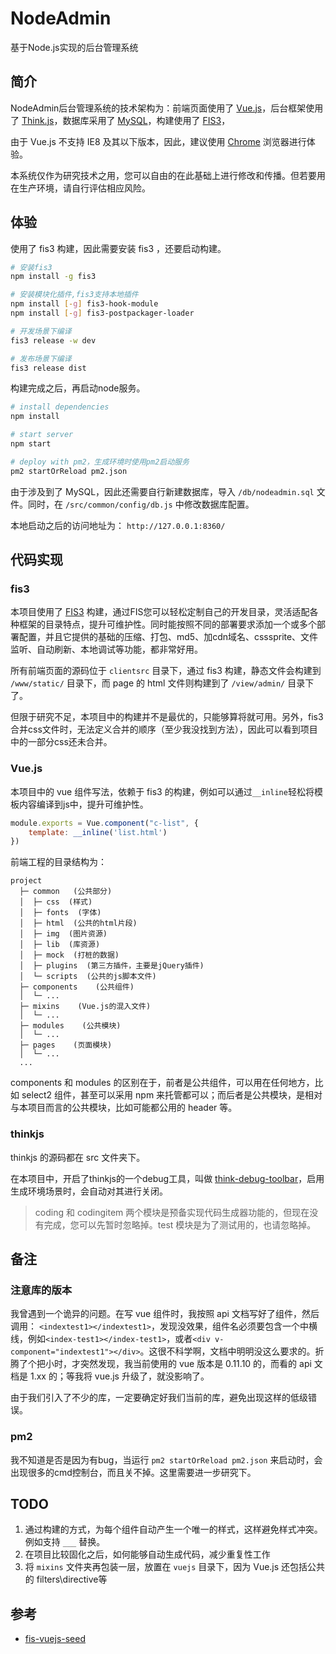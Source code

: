 # NodeAdmin
基于Node.js实现的后台管理系统

## 简介

NodeAdmin后台管理系统的技术架构为：前端页面使用了 [Vue.js](http://vuejs.org/)，后台框架使用了 [Think.js](https://thinkjs.org/)，数据库采用了 [MySQL](https://www.mysql.com/)，构建使用了 [FIS3](http://fis.baidu.com/fis3/index.html)，

由于 Vue.js 不支持 IE8 及其以下版本，因此，建议使用 [Chrome](http://www.google.cn/chrome/browser/desktop/index.html) 浏览器进行体验。

本系统仅作为研究技术之用，您可以自由的在此基础上进行修改和传播。但若要用在生产环境，请自行评估相应风险。


## 体验
使用了 fis3 构建，因此需要安装 fis3 ，还要启动构建。

```bash
# 安装fis3
npm install -g fis3

# 安装模块化插件,fis3支持本地插件
npm install [-g] fis3-hook-module
npm install [-g] fis3-postpackager-loader

# 开发场景下编译
fis3 release -w dev

# 发布场景下编译
fis3 release dist
```

构建完成之后，再启动node服务。

```bash
# install dependencies
npm install

# start server
npm start

# deploy with pm2，生成环境时使用pm2启动服务
pm2 startOrReload pm2.json
```

由于涉及到了 MySQL，因此还需要自行新建数据库，导入 `/db/nodeadmin.sql` 文件。同时，在 `/src/common/config/db.js` 中修改数据库配置。

本地启动之后的访问地址为： `http://127.0.0.1:8360/`

## 代码实现
### fis3
本项目使用了 [FIS3](http://fis.baidu.com/fis3/index.html) 构建，通过FIS您可以轻松定制自己的开发目录，灵活适配各种框架的目录特点，提升可维护性。同时能按照不同的部署要求添加一个或多个部署配置，并且它提供的基础的压缩、打包、md5、加cdn域名、csssprite、文件监听、自动刷新、本地调试等功能，都非常好用。

所有前端页面的源码位于 `clientsrc` 目录下，通过 fis3 构建，静态文件会构建到 `/www/static/` 目录下，而 page 的 html 文件则构建到了 `/view/admin/` 目录下了。

但限于研究不足，本项目中的构建并不是最优的，只能够算将就可用。另外，fis3 合并css文件时，无法定义合并的顺序（至少我没找到方法），因此可以看到项目中的一部分css还未合并。

### Vue.js
本项目中的 vue 组件写法，依赖于 fis3 的构建，例如可以通过`__inline`轻松将模板内容编译到js中，提升可维护性。

```javascript
module.exports = Vue.component("c-list", {
    template: __inline('list.html')
})
```

前端工程的目录结构为：
```
project
  ├─ common   (公共部分)  
  │  ├─ css  (样式)
  │  ├─ fonts  (字体)
  │  ├─ html  (公共的html片段)
  │  ├─ img  (图片资源)
  │  ├─ lib  (库资源)
  │  ├─ mock  (打桩的数据)
  │  ├─ plugins  (第三方插件，主要是jQuery插件)
  │  └─ scripts  (公共的js脚本文件)
  ├─ components    (公共组件)
  │  └─ ...
  ├─ mixins    (Vue.js的混入文件)
  │  └─ ...
  ├─ modules    (公共模块)
  │  └─ ...
  ├─ pages    (页面模块)
  │  └─ ...
  ...
```
components 和 modules 的区别在于，前者是公共组件，可以用在任何地方，比如 select2 组件，甚至可以采用 npm 来托管都可以；而后者是公共模块，是相对与本项目而言的公共模块，比如可能都公用的 header 等。

### thinkjs
thinkjs 的源码都在 src 文件夹下。

在本项目中，开启了thinkjs的一个debug工具，叫做 [think-debug-toolbar](https://github.com/qgy18/think-debug-toolbar)，启用生成环境场景时，会自动对其进行关闭。

> coding 和 codingitem 两个模块是预备实现代码生成器功能的，但现在没有完成，您可以先暂时忽略掉。test 模块是为了测试用的，也请忽略掉。

## 备注
### 注意库的版本
我曾遇到一个诡异的问题。在写 vue 组件时，我按照 api 文档写好了组件，然后调用： `<indextest1></indextest1>`，发现没效果，组件名必须要包含一个中横线，例如`<index-test1></index-test1>`，或者`<div v-component="indextest1"></div>`。这很不科学啊，文档中明明没这么要求的。折腾了个把小时，才突然发现，我当前使用的 vue 版本是 0.11.10 的，而看的 api 文档是 1.xx 的；等我将 vue.js 升级了，就没影响了。

由于我们引入了不少的库，一定要确定好我们当前的库，避免出现这样的低级错误。

### pm2
我不知道是否是因为有bug，当运行 `pm2 startOrReload pm2.json` 来启动时，会出现很多的cmd控制台，而且关不掉。这里需要进一步研究下。


## TODO
1. 通过构建的方式，为每个组件自动产生一个唯一的样式，这样避免样式冲突。例如支持 `___` 替换。
2. 在项目比较固化之后，如何能够自动生成代码，减少重复性工作
3. 将 `mixins` 文件夹再包装一层，放置在 `vuejs` 目录下，因为 Vue.js 还包括公共的 filters\directive等




## 参考

 - [fis-vuejs-seed](https://github.com/zhangtao07/fis-vuejs-seed)

